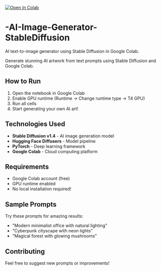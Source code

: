 [![Open In Colab](https://colab.research.google.com/assets/colab-badge.svg)](
https://colab.research.google.com/github/krish-aggarwal14301/AI-Image-Generator-StableDiffusion/blob/main/AI_Image_Generator.ipynb)
# -AI-Image-Generator-StableDiffusion
AI text-to-image generator using Stable Diffusion in Google Colab.

Generate stunning AI artwork from text prompts using Stable Diffusion and Google Colab.

##  How to Run

1. Open the notebook in Google Colab
2. Enable GPU runtime (Runtime → Change runtime type → T4 GPU)
3. Run all cells
4. Start generating your own AI art!

## Technologies Used

- **Stable Diffusion v1.4** - AI image generation model
- **Hugging Face Diffusers** - Model pipeline
- **PyTorch** - Deep learning framework
- **Google Colab** - Cloud computing platform

## Requirements

- Google Colab account (free)
- GPU runtime enabled
- No local installation required!

## Sample Prompts

Try these prompts for amazing results:
- "Modern minimalist office with natural lighting"
- "Cyberpunk cityscape with neon lights"
- "Magical forest with glowing mushrooms"

## Contributing

Feel free to suggest new prompts or improvements!
